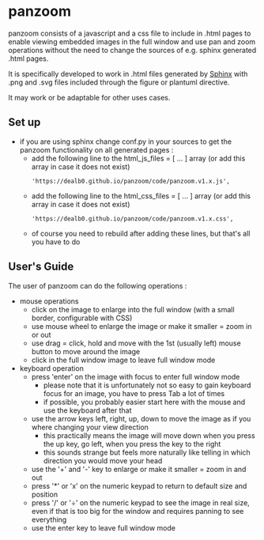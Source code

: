 # panzoom

panzoom consists of a javascript and a css file to include in .html pages to enable viewing embedded images in the full window
and use pan and zoom operations without the need to change the sources of e.g. sphinx generated .html pages.

It is specifically developed to work in .html files generated by [Sphinx](https://www.sphinx-doc.org/)
with .png and .svg files included through the figure or plantuml directive.

It may work or be adaptable for other uses cases.

Set up
------

- if you are using sphinx change conf.py in your sources to get the panzoom functionality on all generated pages :
  - add the following line to the html_js_files = [ ... ] array (or add this array in case it does not exist)
    ```
    'https://dealb0.github.io/panzoom/code/panzoom.v1.x.js',
    ```    
  - add the following line to the html_css_files = [ ... ] array (or add this array in case it does not exist)
    ```  
    'https://dealb0.github.io/panzoom/code/panzoom.v1.x.css',
    ```    
  - of course you need to rebuild after adding these lines, but that's all you have to do

User's Guide
------------

The user of panzoom can do the following operations :

- mouse operations
  - click on the image to enlarge into the full window (with a small border, configurable with CSS)
  - use mouse wheel to enlarge the image or make it smaller = zoom in or out
  - use drag = click, hold and move with the 1st (usually left) mouse button to move around the image
  - click in the full window image to leave full window mode
- keyboard operation
  - press 'enter' on the image with focus to enter full window mode
    - please note that it is unfortunately not so easy to gain keyboard focus for an image, you have to press Tab a lot of times
    - if possible, you probably easier start here with the mouse and use the keyboard after that
  - use the arrow keys left, right, up, down to move the image as if you where changing your view direction
    - this practically means the image will move down when you press the up key, go left, when you press the key to the right
    - this sounds strange but feels more naturally like telling in which direction you would move your head
  - use the '+' and '-' key to enlarge or make it smaller = zoom in and out
  - press '*' or 'x' on the numeric keypad to return to default size and position
  - press '/' or '&divide;' on the numeric keypad to see the image in real size, even if that is too big for the window and requires panning to see everything
  - use the enter key to leave full window mode
